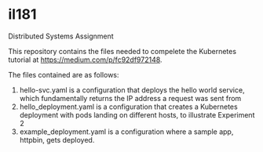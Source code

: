 # il181
Distributed Systems Assignment

This repository contains the files needed to compelete the Kubernetes tutorial at https://medium.com/p/fc92df972148. 

The files contained are as follows: 
1. hello-svc.yaml is a configuration that deploys the hello world service, which fundamentally returns the IP address a request was sent from
2. hello_deployment.yaml is a configuration that creates a Kubernetes deployment with pods landing on different hosts, to illustrate Experiment 2
3. example_deployment.yaml is a configuration where a sample app, httpbin, gets deployed.
